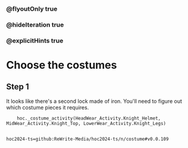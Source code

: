 ### @flyoutOnly true
### @hideIteration true
### @explicitHints true

# Choose the costumes

## Step 1
It looks like there's a second lock made of iron. You'll need to figure out which costume pieces it requires.


```ghost
    hoc._costume_activity(HeadWear_Activity.Knight_Helmet, MidWear_Activity.Knight_Top, LowerWear_Activity.Knight_Legs)
```
```template     
```

```package
hoc2024-ts=github:ReWrite-Media/hoc2024-ts/n/costume#v0.0.109
```